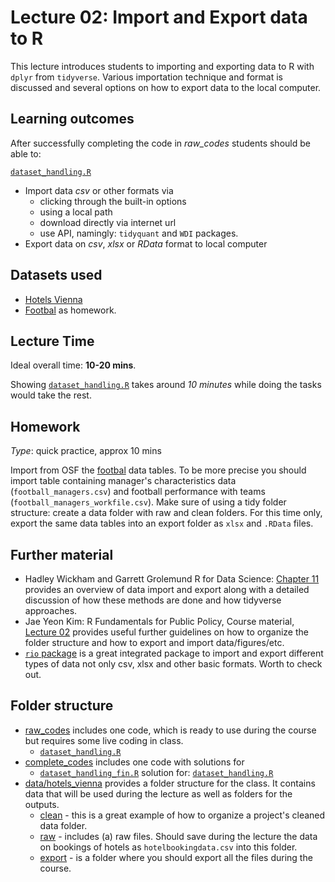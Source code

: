 # Lecture 02: Import and Export data to R

This lecture introduces students to importing and exporting data to R with `dplyr` from `tidyverse`. Various importation technique and format is discussed and several options on how to export data to the local computer.


## Learning outcomes
After successfully completing the code in *raw_codes* students should be able to:

[`dataset_handling.R`](https://github.com/gabors-data-analysis/da-coding-rstats/blob/main/lecture02-data-imp_n_exp/raw_codes/dataset_handling.R)
  - Import data *csv* or other formats via 
    - clicking through the built-in options 
    - using a local path
    - download directly via internet url
    - use API, namingly: `tidyquant` and `WDI` packages.
  - Export data on *csv*, *xlsx* or *RData* format to local computer 

## Datasets used

* [Hotels Vienna](https://gabors-data-analysis.com/datasets/#hotels-vienna)
* [Footbal](https://github.com/gabors-data-analysis/da-coding-rstats/tree/main/lecture02-data-imp_n_exp/data/hotels_vienna/raw) as homework.


## Lecture Time

Ideal overall time: **10-20 mins**.

Showing [`dataset_handling.R`](https://github.com/gabors-data-analysis/da-coding-rstats/blob/main/lecture02-data-imp_n_exp/raw_codes/dataset_handling.R) takes around *10 minutes* while doing the tasks would take the rest.
 

## Homework

*Type*: quick practice, approx 10 mins

Import from OSF the [footbal](https://osf.io/zqm6c/) data tables. To be more precise you should import table containing manager's characteristics data (`football_managers.csv`) and football performance with teams (`football_managers_workfile.csv`). Make sure of using a tidy folder structure: create a data folder with raw and clean folders. For this time only, export the same data tables into an export folder as `xlsx` and `.RData` files.

## Further material

  - Hadley Wickham and Garrett Grolemund R for Data Science: [Chapter 11](https://r4ds.had.co.nz/data-import.html) provides an overview of data import and export along with a detailed discussion of how these methods are done and how tidyverse approaches.
  - Jae Yeon Kim: R Fundamentals for Public Policy, Course material, [Lecture 02](https://github.com/KDIS-DSPPM/r-fundamentals/blob/main/lecture_notes/02_computational_reproducibility.Rmd) provides useful further guidelines on how to organize the folder structure and how to export and import data/figures/etc.
  - [`rio` package](https://cran.r-project.org/web/packages/rio/vignettes/rio.html) is a great integrated package to import and export different types of data not only csv, xlsx and other basic formats. Worth to check out.


## Folder structure
  
  - [raw_codes](https://github.com/gabors-data-analysis/da-coding-rstats/blob/main/lecture02-data-imp_n_exp/raw_codes) includes one code, which is ready to use during the course but requires some live coding in class.
    - [`dataset_handling.R`](https://github.com/gabors-data-analysis/da-coding-rstats/blob/main/lecture02-data-imp_n_exp/raw_codes/dataset_handling.R)
  - [complete_codes](https://github.com/gabors-data-analysis/da-coding-rstats/blob/main/lecture02-data-imp_n_exp/complete_codes) includes one code with solutions for
    - [`dataset_handling_fin.R`](https://github.com/gabors-data-analysis/da-coding-rstats/blob/main/lecture02-data-imp_n_exp/complete_codes/dataset_handling_fin.R) solution for: [`dataset_handling.R`](https://github.com/gabors-data-analysis/da-coding-rstats/blob/main/lecture02-data-imp_n_exp/raw_codes/dataset_handling.R)
  - [data/hotels_vienna](https://github.com/gabors-data-analysis/da-coding-rstats/tree/main/lecture02-data-imp_n_exp/data/hotels_vienna) provides a folder structure for the class. It contains data that will be used during the lecture as well as folders for the outputs.
    - [clean](https://github.com/gabors-data-analysis/da-coding-rstats/tree/main/lecture02-data-imp_n_exp/data/hotels_vienna/clean) - this is a great example of how to organize a project's cleaned data folder.
    - [raw](https://github.com/gabors-data-analysis/da-coding-rstats/tree/main/lecture02-data-imp_n_exp/data/hotels_vienna/raw) - includes (a) raw files. Should save during the lecture the data on bookings of hotels as `hotelbookingdata.csv` into this folder.
    - [export](https://github.com/gabors-data-analysis/da-coding-rstats/tree/main/lecture02-data-imp_n_exp/data/hotels_vienna/export) - is a folder where you should export all the files during the course.
    


